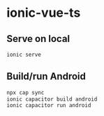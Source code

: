 # ionic-vue-ts

## Serve on local
```bash
ionic serve
```

## Build/run Android
```bash
npx cap sync
ionic capacitor build android
ionic capacitor run android
```
